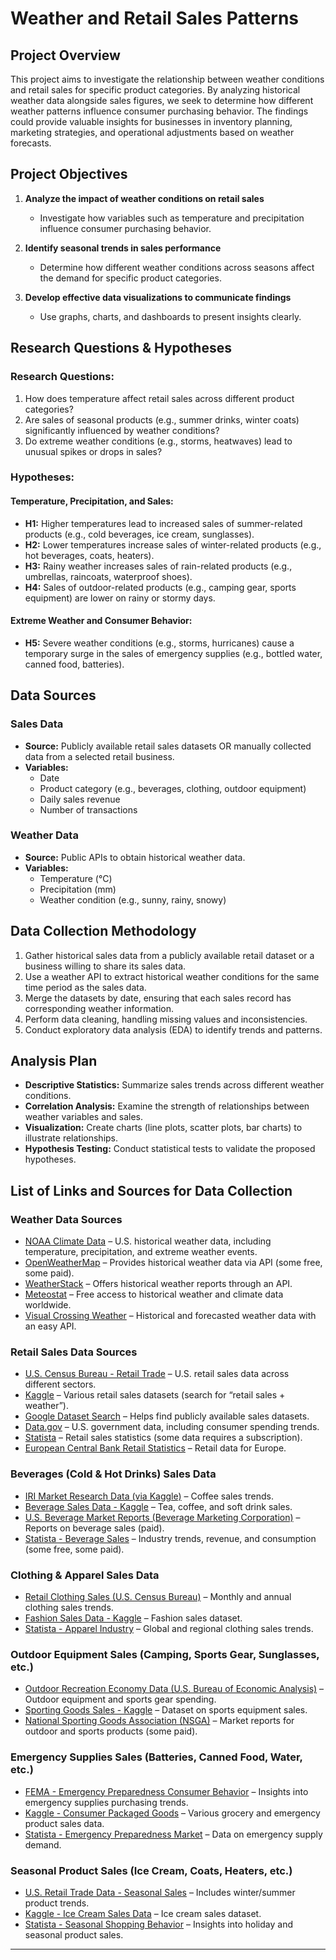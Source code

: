 # Weather and Retail Sales Patterns

## Project Overview

This project aims to investigate the relationship between weather conditions and retail sales for specific product categories. By analyzing historical weather data alongside sales figures, we seek to determine how different weather patterns influence consumer purchasing behavior. The findings could provide valuable insights for businesses in inventory planning, marketing strategies, and operational adjustments based on weather forecasts.

## Project Objectives

1. **Analyze the impact of weather conditions on retail sales**  
   - Investigate how variables such as temperature and precipitation influence consumer purchasing behavior.

2. **Identify seasonal trends in sales performance**  
   - Determine how different weather conditions across seasons affect the demand for specific product categories.

3. **Develop effective data visualizations to communicate findings**  
   - Use graphs, charts, and dashboards to present insights clearly.

## Research Questions & Hypotheses

### Research Questions:
1. How does temperature affect retail sales across different product categories?
2. Are sales of seasonal products (e.g., summer drinks, winter coats) significantly influenced by weather conditions?
3. Do extreme weather conditions (e.g., storms, heatwaves) lead to unusual spikes or drops in sales?

### Hypotheses:
#### Temperature, Precipitation, and Sales:
- **H1:** Higher temperatures lead to increased sales of summer-related products (e.g., cold beverages, ice cream, sunglasses).
- **H2:** Lower temperatures increase sales of winter-related products (e.g., hot beverages, coats, heaters).
- **H3:** Rainy weather increases sales of rain-related products (e.g., umbrellas, raincoats, waterproof shoes).
- **H4:** Sales of outdoor-related products (e.g., camping gear, sports equipment) are lower on rainy or stormy days.

#### Extreme Weather and Consumer Behavior:
- **H5:** Severe weather conditions (e.g., storms, hurricanes) cause a temporary surge in the sales of emergency supplies (e.g., bottled water, canned food, batteries).

## Data Sources

### Sales Data
- **Source:** Publicly available retail sales datasets OR manually collected data from a selected retail business.
- **Variables:**
  - Date
  - Product category (e.g., beverages, clothing, outdoor equipment)
  - Daily sales revenue
  - Number of transactions

### Weather Data
- **Source:** Public APIs to obtain historical weather data.
- **Variables:**
  - Temperature (°C)
  - Precipitation (mm)
  - Weather condition (e.g., sunny, rainy, snowy)

## Data Collection Methodology

1. Gather historical sales data from a publicly available retail dataset or a business willing to share its sales data.
2. Use a weather API to extract historical weather conditions for the same time period as the sales data.
3. Merge the datasets by date, ensuring that each sales record has corresponding weather information.
4. Perform data cleaning, handling missing values and inconsistencies.
5. Conduct exploratory data analysis (EDA) to identify trends and patterns.

## Analysis Plan

- **Descriptive Statistics:** Summarize sales trends across different weather conditions.
- **Correlation Analysis:** Examine the strength of relationships between weather variables and sales.
- **Visualization:** Create charts (line plots, scatter plots, bar charts) to illustrate relationships.
- **Hypothesis Testing:** Conduct statistical tests to validate the proposed hypotheses.

## List of Links and Sources for Data Collection

### Weather Data Sources
- [NOAA Climate Data](https://www.ncdc.noaa.gov/) – U.S. historical weather data, including temperature, precipitation, and extreme weather events.
- [OpenWeatherMap](https://openweathermap.org/) – Provides historical weather data via API (some free, some paid).
- [WeatherStack](https://weatherstack.com/) – Offers historical weather reports through an API.
- [Meteostat](https://meteostat.net/en/) – Free access to historical weather and climate data worldwide.
- [Visual Crossing Weather](https://www.visualcrossing.com/) – Historical and forecasted weather data with an easy API.

### Retail Sales Data Sources
- [U.S. Census Bureau - Retail Trade](https://www.census.gov/retail/) – U.S. retail sales data across different sectors.
- [Kaggle](https://www.kaggle.com/) – Various retail sales datasets (search for “retail sales + weather”).
- [Google Dataset Search](https://datasetsearch.research.google.com/) – Helps find publicly available sales datasets.
- [Data.gov](https://www.data.gov/) – U.S. government data, including consumer spending trends.
- [Statista](https://www.statista.com/) – Retail sales statistics (some data requires a subscription).
- [European Central Bank Retail Statistics](https://sdw.ecb.europa.eu/) – Retail data for Europe.

### Beverages (Cold & Hot Drinks) Sales Data
- [IRI Market Research Data (via Kaggle)](https://www.kaggle.com/) – Coffee sales trends.
- [Beverage Sales Data - Kaggle](https://www.kaggle.com/) – Tea, coffee, and soft drink sales.
- [U.S. Beverage Market Reports (Beverage Marketing Corporation)](https://www.beveragemarketing.com/) – Reports on beverage sales (paid).
- [Statista - Beverage Sales](https://www.statista.com/) – Industry trends, revenue, and consumption (some free, some paid).

### Clothing & Apparel Sales Data
- [Retail Clothing Sales (U.S. Census Bureau)](https://www.census.gov/) – Monthly and annual clothing sales trends.
- [Fashion Sales Data - Kaggle](https://www.kaggle.com/) – Fashion sales dataset.
- [Statista - Apparel Industry](https://www.statista.com/) – Global and regional clothing sales trends.

### Outdoor Equipment Sales (Camping, Sports Gear, Sunglasses, etc.)
- [Outdoor Recreation Economy Data (U.S. Bureau of Economic Analysis)](https://www.bea.gov/) – Outdoor equipment and sports gear spending.
- [Sporting Goods Sales - Kaggle](https://www.kaggle.com/) – Dataset on sports equipment sales.
- [National Sporting Goods Association (NSGA)](https://nsga.org/) – Market reports for outdoor and sports products (some paid).

### Emergency Supplies Sales (Batteries, Canned Food, Water, etc.)
- [FEMA - Emergency Preparedness Consumer Behavior](https://www.fema.gov/) – Insights into emergency supplies purchasing trends.
- [Kaggle - Consumer Packaged Goods](https://www.kaggle.com/) – Various grocery and emergency product sales data.
- [Statista - Emergency Preparedness Market](https://www.statista.com/) – Data on emergency supply demand.

### Seasonal Product Sales (Ice Cream, Coats, Heaters, etc.)
- [U.S. Retail Trade Data - Seasonal Sales](https://www.census.gov/) – Includes winter/summer product trends.
- [Kaggle - Ice Cream Sales Data](https://www.kaggle.com/) – Ice cream sales dataset.
- [Statista - Seasonal Shopping Behavior](https://www.statista.com/) – Insights into holiday and seasonal product sales.

---

